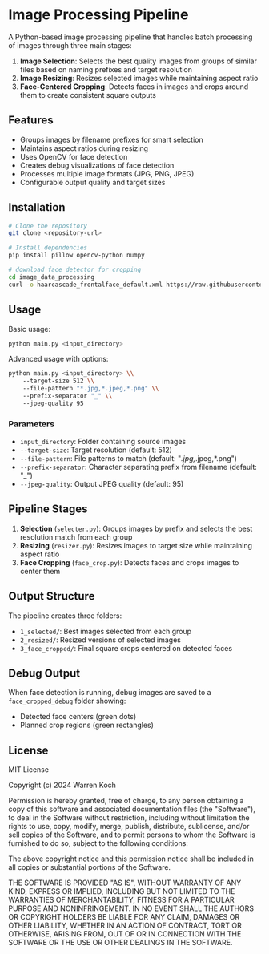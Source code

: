 # Image Processing Pipeline

A Python-based image processing pipeline that handles batch processing of images through three main stages:

1. **Image Selection**: Selects the best quality images from groups of similar files based on naming prefixes and target resolution
2. **Image Resizing**: Resizes selected images while maintaining aspect ratio
3. **Face-Centered Cropping**: Detects faces in images and crops around them to create consistent square outputs

## Features

- Groups images by filename prefixes for smart selection
- Maintains aspect ratios during resizing
- Uses OpenCV for face detection
- Creates debug visualizations of face detection
- Processes multiple image formats (JPG, PNG, JPEG)
- Configurable output quality and target sizes

## Installation

```bash
# Clone the repository
git clone <repository-url>

# Install dependencies
pip install pillow opencv-python numpy

# download face detector for cropping
cd image_data_processing
curl -o haarcascade_frontalface_default.xml https://raw.githubusercontent.com/opencv/opencv/master/data/haarcascades/haarcascade_frontalface_default.xml
```


## Usage

Basic usage:
```bash
python main.py <input_directory>
```


Advanced usage with options:
```bash
python main.py <input_directory> \\
    --target-size 512 \\
    --file-pattern "*.jpg,*.jpeg,*.png" \\
    --prefix-separator "_" \\
    --jpeg-quality 95
```


### Parameters

- `input_directory`: Folder containing source images
- `--target-size`: Target resolution (default: 512)
- `--file-pattern`: File patterns to match (default: "*.jpg,*.jpeg,*.png")
- `--prefix-separator`: Character separating prefix from filename (default: "_")
- `--jpeg-quality`: Output JPEG quality (default: 95)

## Pipeline Stages

1. **Selection** (`selecter.py`): Groups images by prefix and selects the best resolution match from each group
2. **Resizing** (`resizer.py`): Resizes images to target size while maintaining aspect ratio
3. **Face Cropping** (`face_crop.py`): Detects faces and crops images to center them

## Output Structure

The pipeline creates three folders:
- `1_selected/`: Best images selected from each group
- `2_resized/`: Resized versions of selected images
- `3_face_cropped/`: Final square crops centered on detected faces

## Debug Output

When face detection is running, debug images are saved to a `face_cropped_debug` folder showing:
- Detected face centers (green dots)
- Planned crop regions (green rectangles)

## License

MIT License

Copyright (c) 2024 Warren Koch

Permission is hereby granted, free of charge, to any person obtaining a copy
of this software and associated documentation files (the "Software"), to deal
in the Software without restriction, including without limitation the rights
to use, copy, modify, merge, publish, distribute, sublicense, and/or sell
copies of the Software, and to permit persons to whom the Software is
furnished to do so, subject to the following conditions:

The above copyright notice and this permission notice shall be included in all
copies or substantial portions of the Software.

THE SOFTWARE IS PROVIDED "AS IS", WITHOUT WARRANTY OF ANY KIND, EXPRESS OR
IMPLIED, INCLUDING BUT NOT LIMITED TO THE WARRANTIES OF MERCHANTABILITY,
FITNESS FOR A PARTICULAR PURPOSE AND NONINFRINGEMENT. IN NO EVENT SHALL THE
AUTHORS OR COPYRIGHT HOLDERS BE LIABLE FOR ANY CLAIM, DAMAGES OR OTHER
LIABILITY, WHETHER IN AN ACTION OF CONTRACT, TORT OR OTHERWISE, ARISING FROM,
OUT OF OR IN CONNECTION WITH THE SOFTWARE OR THE USE OR OTHER DEALINGS IN THE
SOFTWARE.
